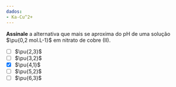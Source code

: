 ```yaml
---
dados:
- Ka-Cu^2+
---
```


**Assinale** a alternativa que mais se aproxima do $\mathrm{pH}$ de uma solução $\pu{0,2 mol.L-1}$ em nitrato de cobre (II).

- [ ] $\pu{2,3}$
- [ ] $\pu{3,2}$
- [x] $\pu{4,1}$
- [ ] $\pu{5,2}$
- [ ] $\pu{6,3}$
